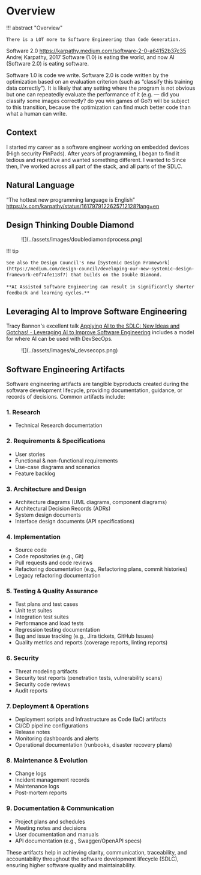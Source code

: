 # Overview

!!! abstract "Overview"

    There is a LOT more to Software Engineering than Code Generation. 
Software 2.0
    https://karpathy.medium.com/software-2-0-a64152b37c35 
Andrej Karpathy, 2017
Software (1.0) is eating the world, and now AI (Software 2.0) is eating software.

Software 1.0 is code we write. Software 2.0 is code written by the optimization based on an evaluation criterion (such as “classify this training data correctly”). It is likely that any setting where the program is not obvious but one can repeatedly evaluate the performance of it (e.g. — did you classify some images correctly? do you win games of Go?) will be subject to this transition, because the optimization can find much better code than what a human can write.



## Context

I started my career as a software engineer working on embedded devices (High security PinPads). 
After years of programming, I began to find it tedious and repetitive and wanted something different. I wanted to 
Since then, I've worked across all part of the stack, and all parts of the SDLC.



## Natural Language

“The hottest new programming language is English”
https://x.com/karpathy/status/1617979122625712128?lang=en


## Design Thinking Double Diamond

<figure markdown>
![](../assets/images/doublediamondprocess.png)
</figure>

!!! tip

    See also the Design Council's new [Systemic Design Framework](https://medium.com/design-council/developing-our-new-systemic-design-framework-e0f74fe118f7) that builds on the Double Diamond.

    **AI Assisted Software Engineering can result in significantly shorter feedback and learning cycles.**


## Leveraging AI to Improve Software Engineering

Tracy Bannon's excellent talk [Applying AI to the SDLC: New Ideas and Gotchas! - Leveraging AI to Improve Software Engineering](https://www.infoq.com/presentations/ai-sdlc/) includes a model for where AI can be used with DevSecOps.

<figure markdown>
![](../assets/images/ai_devsecops.png)
</figure>

## Software Engineering Artifacts

Software engineering artifacts are tangible byproducts created during the software development lifecycle, providing documentation, guidance, or records of decisions. Common artifacts include:

### 1. Research

* Technical Research documentation

### 2. Requirements & Specifications

* User stories
* Functional & non-functional requirements
* Use-case diagrams and scenarios
* Feature backlog

### 3. Architecture and Design

* Architecture diagrams (UML diagrams, component diagrams)
* Architectural Decision Records (ADRs)
* System design documents
* Interface design documents (API specifications)

### 4. Implementation

* Source code
* Code repositories (e.g., Git)
* Pull requests and code reviews
* Refactoring documentation (e.g., Refactoring plans, commit histories)
* Legacy refactoring documentation

### 5. Testing & Quality Assurance

* Test plans and test cases
* Unit test suites
* Integration test suites
* Performance and load tests
* Regression testing documentation
* Bug and issue tracking (e.g., Jira tickets, GitHub Issues)
* Quality metrics and reports (coverage reports, linting reports)

### 6. Security

* Threat modeling artifacts
* Security test reports (penetration tests, vulnerability scans)
* Security code reviews
* Audit reports

### 7. Deployment & Operations

* Deployment scripts and Infrastructure as Code (IaC) artifacts
* CI/CD pipeline configurations
* Release notes
* Monitoring dashboards and alerts
* Operational documentation (runbooks, disaster recovery plans)

### 8. Maintenance & Evolution

* Change logs
* Incident management records
* Maintenance logs
* Post-mortem reports

### 9. Documentation & Communication

* Project plans and schedules
* Meeting notes and decisions
* User documentation and manuals
* API documentation (e.g., Swagger/OpenAPI specs)

These artifacts help in achieving clarity, communication, traceability, and accountability throughout the software development lifecycle (SDLC), ensuring higher software quality and maintainability.

